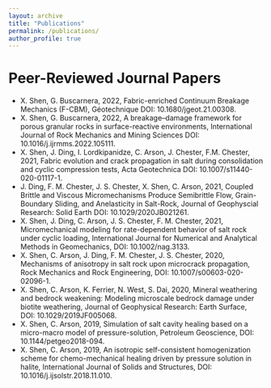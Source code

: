 ```yaml
---
layout: archive
title: "Publications"
permalink: /publications/
author_profile: true
---
```


Peer-Reviewed Journal Papers
======
* X. Shen, G. Buscarnera, 2022, Fabric-enriched Continuum Breakage Mechanics
(F-CBM), Géotechnique DOI: 10.1680/jgeot.21.00308.
* X. Shen, G. Buscarnera, 2022, A breakage–damage framework for porous granular
rocks in surface-reactive environments, International Journal of Rock Mechanics and
Mining Sciences DOI: 10.1016/j.ijrmms.2022.105111.
* X. Shen, J. Ding, I. Lordkipanidze, C. Arson, J. Chester, F.M. Chester, 2021, Fabric
evolution and crack propagation in salt during consolidation and cyclic compression
tests, Acta Geotechnica DOI: 10.1007/s11440-020-01117-1.
* J. Ding, F. M. Chester, J. S. Chester, X. Shen, C. Arson, 2021, Coupled Brittle
and Viscous Micromechanisms Produce Semibrittle Flow, Grain-Boundary Sliding,
and Anelasticity in Salt-Rock, Journal of Geophyscial Research: Solid Earth DOI:
10.1029/2020JB021261.
* X. Shen, J. Ding, C. Arson, J. S. Chester, F. M. Chester, 2021, Micromechanical modeling
for rate-dependent behavior of salt rock under cyclic loading, International Journal
for Numerical and Analytical Methods in Geomechanics, DOI: 10.1002/nag.3133.
* X. Shen, C. Arson, J. Ding, F. M. Chester, J. S. Chester, 2020, Mechanisms of
anisotropy in salt rock upon microcrack propagation, Rock Mechanics and Rock
Engineering, DOI: 10.1007/s00603-020-02096-1.
* X. Shen, C. Arson, K. Ferrier, N. West, S. Dai, 2020, Mineral weathering and bedrock
weakening: Modeling microscale bedrock damage under biotite weathering, Journal
of Geophysical Research: Earth Surface, DOI: 10.1029/2019JF005068.
* X. Shen, C. Arson, 2019, Simulation of salt cavity healing based on a micro-macro
model of pressure-solution, Petroleum Geoscience, DOI: 10.1144/petgeo2018-094.
* X. Shen, C. Arson, 2019, An isotropic self-consistent homogenization scheme for
chemo-mechanical healing driven by pressure solution in halite, International Journal
of Solids and Structures, DOI: 10.1016/j.ijsolstr.2018.11.010.
